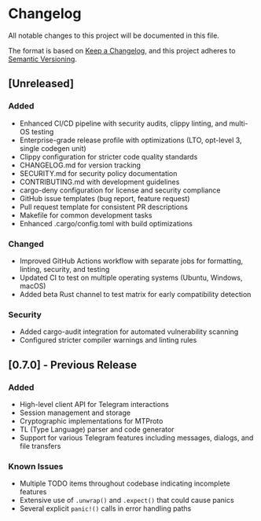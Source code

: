 # Changelog

All notable changes to this project will be documented in this file.

The format is based on [Keep a Changelog](https://keepachangelog.com/en/1.1.0/),
and this project adheres to [Semantic Versioning](https://semver.org/spec/v2.0.0.html).

## [Unreleased]

### Added
- Enhanced CI/CD pipeline with security audits, clippy linting, and multi-OS testing
- Enterprise-grade release profile with optimizations (LTO, opt-level 3, single codegen unit)
- Clippy configuration for stricter code quality standards
- CHANGELOG.md for version tracking
- SECURITY.md for security policy documentation
- CONTRIBUTING.md with development guidelines
- cargo-deny configuration for license and security compliance
- GitHub issue templates (bug report, feature request)
- Pull request template for consistent PR descriptions
- Makefile for common development tasks
- Enhanced .cargo/config.toml with build optimizations

### Changed
- Improved GitHub Actions workflow with separate jobs for formatting, linting, security, and testing
- Updated CI to test on multiple operating systems (Ubuntu, Windows, macOS)
- Added beta Rust channel to test matrix for early compatibility detection

### Security
- Added cargo-audit integration for automated vulnerability scanning
- Configured stricter compiler warnings and linting rules

## [0.7.0] - Previous Release

### Added
- High-level client API for Telegram interactions
- Session management and storage
- Cryptographic implementations for MTProto
- TL (Type Language) parser and code generator
- Support for various Telegram features including messages, dialogs, and file transfers

### Known Issues
- Multiple TODO items throughout codebase indicating incomplete features
- Extensive use of `.unwrap()` and `.expect()` that could cause panics
- Several explicit `panic!()` calls in error handling paths 
